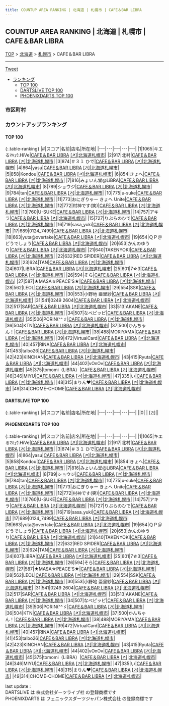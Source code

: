 ```yaml
---
title: COUNTUP AREA RANKING | 北海道 | 札幌市 | CAFE＆BAR LIBRA
---
```

## COUNTUP AREA RANKING | 北海道 | 札幌市 | CAFE＆BAR LIBRA

[TOP](/darts/rank/) > [北海道](/darts/rank/北海道/) > [札幌市](/darts/rank/北海道/札幌市/) > CAFE＆BAR LIBRA

___

<a href="https://twitter.com/share?ref_src=twsrc%5Etfw" data-text="COUNTUP AREA RANKING | 北海道札幌市CAFE＆BAR LIBRA" class="twitter-share-button" data-hashtags="DARTSLIVE,PHOENIXDARTS,darts,ダーツ" data-show-count="false">Tweet</a>

* [ランキング](#カウントアップランキング)
    * [TOP 100](#top-100)
    * [DARTSLIVE TOP 100](#dartslive-top-100)
    * [PHOENIXDARTS TOP 100](#phoenixdarts-top-100)

### 市区町村

<ul>

</ul>

### カウントアップランキング

#### TOP 100



{:.table-ranking}
|#|スコア|名前|店名|所在地|
|---|---|---|---|---|
|1|1065|<span class="rank-name-pd">キエるﾏｷｭｳ.HiVe</span>|<a href="/darts/rank/shops/45582.html">CAFE＆BAR LIBRA</a> <a href="https://vs.phoenixdarts.com/jp/shop/shopDetailInfo/s_45582?s_seq=45582">[↗]</a>|<a href="/darts/rank/北海道/札幌市">北海道札幌市</a>|
|2|917|<span class="rank-name-pd">北村</span>|<a href="/darts/rank/shops/45582.html">CAFE＆BAR LIBRA</a> <a href="https://vs.phoenixdarts.com/jp/shop/shopDetailInfo/s_45582?s_seq=45582">[↗]</a>|<a href="/darts/rank/北海道/札幌市">北海道札幌市</a>|
|3|874|<span class="rank-name-pd">＃３１ ひで</span>|<a href="/darts/rank/shops/45582.html">CAFE＆BAR LIBRA</a> <a href="https://vs.phoenixdarts.com/jp/shop/shopDetailInfo/s_45582?s_seq=45582">[↗]</a>|<a href="/darts/rank/北海道/札幌市">北海道札幌市</a>|
|4|864|<span class="rank-name-pd">yasu</span>|<a href="/darts/rank/shops/45582.html">CAFE＆BAR LIBRA</a> <a href="https://vs.phoenixdarts.com/jp/shop/shopDetailInfo/s_45582?s_seq=45582">[↗]</a>|<a href="/darts/rank/北海道/札幌市">北海道札幌市</a>|
|5|858|<span class="rank-name-pd">Kondou</span>|<a href="/darts/rank/shops/45582.html">CAFE＆BAR LIBRA</a> <a href="https://vs.phoenixdarts.com/jp/shop/shopDetailInfo/s_45582?s_seq=45582">[↗]</a>|<a href="/darts/rank/北海道/札幌市">北海道札幌市</a>|
|6|854|<span class="rank-name-pd">きょへ</span>|<a href="/darts/rank/shops/45582.html">CAFE＆BAR LIBRA</a> <a href="https://vs.phoenixdarts.com/jp/shop/shopDetailInfo/s_45582?s_seq=45582">[↗]</a>|<a href="/darts/rank/北海道/札幌市">北海道札幌市</a>|
|7|816|<span class="rank-name-pd">みょいん堂@LiBRA</span>|<a href="/darts/rank/shops/45582.html">CAFE＆BAR LIBRA</a> <a href="https://vs.phoenixdarts.com/jp/shop/shopDetailInfo/s_45582?s_seq=45582">[↗]</a>|<a href="/darts/rank/北海道/札幌市">北海道札幌市</a>|
|8|789|<span class="rank-name-pd">ショウジ</span>|<a href="/darts/rank/shops/45582.html">CAFE＆BAR LIBRA</a> <a href="https://vs.phoenixdarts.com/jp/shop/shopDetailInfo/s_45582?s_seq=45582">[↗]</a>|<a href="/darts/rank/北海道/札幌市">北海道札幌市</a>|
|9|784|<span class="rank-name-pd">tan</span>|<a href="/darts/rank/shops/45582.html">CAFE＆BAR LIBRA</a> <a href="https://vs.phoenixdarts.com/jp/shop/shopDetailInfo/s_45582?s_seq=45582">[↗]</a>|<a href="/darts/rank/北海道/札幌市">北海道札幌市</a>|
|10|775|<span class="rank-name-pd">u-suke</span>|<a href="/darts/rank/shops/45582.html">CAFE＆BAR LIBRA</a> <a href="https://vs.phoenixdarts.com/jp/shop/shopDetailInfo/s_45582?s_seq=45582">[↗]</a>|<a href="/darts/rank/北海道/札幌市">北海道札幌市</a>|
|11|773|<span class="rank-name-pd">おにぎりゃー きょへ Unite</span>|<a href="/darts/rank/shops/45582.html">CAFE＆BAR LIBRA</a> <a href="https://vs.phoenixdarts.com/jp/shop/shopDetailInfo/s_45582?s_seq=45582">[↗]</a>|<a href="/darts/rank/北海道/札幌市">北海道札幌市</a>|
|12|772|<span class="rank-name-pd">村神です(笑)</span>|<a href="/darts/rank/shops/45582.html">CAFE＆BAR LIBRA</a> <a href="https://vs.phoenixdarts.com/jp/shop/shopDetailInfo/s_45582?s_seq=45582">[↗]</a>|<a href="/darts/rank/北海道/札幌市">北海道札幌市</a>|
|13|760|<span class="rank-name-pd">U-SUKE</span>|<a href="/darts/rank/shops/45582.html">CAFE＆BAR LIBRA</a> <a href="https://vs.phoenixdarts.com/jp/shop/shopDetailInfo/s_45582?s_seq=45582">[↗]</a>|<a href="/darts/rank/北海道/札幌市">北海道札幌市</a>|
|14|757|<span class="rank-name-pd">アキラ</span>|<a href="/darts/rank/shops/45582.html">CAFE＆BAR LIBRA</a> <a href="https://vs.phoenixdarts.com/jp/shop/shopDetailInfo/s_45582?s_seq=45582">[↗]</a>|<a href="/darts/rank/北海道/札幌市">北海道札幌市</a>|
|15|727|<span class="rank-name-pd">りぶらのひで</span>|<a href="/darts/rank/shops/45582.html">CAFE＆BAR LIBRA</a> <a href="https://vs.phoenixdarts.com/jp/shop/shopDetailInfo/s_45582?s_seq=45582">[↗]</a>|<a href="/darts/rank/北海道/札幌市">北海道札幌市</a>|
|16|719|<span class="rank-name-pd">sasa_yuki</span>|<a href="/darts/rank/shops/45582.html">CAFE＆BAR LIBRA</a> <a href="https://vs.phoenixdarts.com/jp/shop/shopDetailInfo/s_45582?s_seq=45582">[↗]</a>|<a href="/darts/rank/北海道/札幌市">北海道札幌市</a>|
|17|689|<span class="rank-name-pd">0124_7499</span>|<a href="/darts/rank/shops/45582.html">CAFE＆BAR LIBRA</a> <a href="https://vs.phoenixdarts.com/jp/shop/shopDetailInfo/s_45582?s_seq=45582">[↗]</a>|<a href="/darts/rank/北海道/札幌市">北海道札幌市</a>|
|18|663|<span class="rank-name-pd">yuta@overtake</span>|<a href="/darts/rank/shops/45582.html">CAFE＆BAR LIBRA</a> <a href="https://vs.phoenixdarts.com/jp/shop/shopDetailInfo/s_45582?s_seq=45582">[↗]</a>|<a href="/darts/rank/北海道/札幌市">北海道札幌市</a>|
|19|654|<span class="rank-name-pd">ＱＰ＠どうでしょう</span>|<a href="/darts/rank/shops/45582.html">CAFE＆BAR LIBRA</a> <a href="https://vs.phoenixdarts.com/jp/shop/shopDetailInfo/s_45582?s_seq=45582">[↗]</a>|<a href="/darts/rank/北海道/札幌市">北海道札幌市</a>|
|20|653|<span class="rank-name-pd">かんのゆうり</span>|<a href="/darts/rank/shops/45582.html">CAFE＆BAR LIBRA</a> <a href="https://vs.phoenixdarts.com/jp/shop/shopDetailInfo/s_45582?s_seq=45582">[↗]</a>|<a href="/darts/rank/北海道/札幌市">北海道札幌市</a>|
|21|640|<span class="rank-name-pd">TAKENYOKI</span>|<a href="/darts/rank/shops/45582.html">CAFE＆BAR LIBRA</a> <a href="https://vs.phoenixdarts.com/jp/shop/shopDetailInfo/s_45582?s_seq=45582">[↗]</a>|<a href="/darts/rank/北海道/札幌市">北海道札幌市</a>|
|22|632|<span class="rank-name-pd">RED SPIDER</span>|<a href="/darts/rank/shops/45582.html">CAFE＆BAR LIBRA</a> <a href="https://vs.phoenixdarts.com/jp/shop/shopDetailInfo/s_45582?s_seq=45582">[↗]</a>|<a href="/darts/rank/北海道/札幌市">北海道札幌市</a>|
|23|624|<span class="rank-name-pd">TAN</span>|<a href="/darts/rank/shops/45582.html">CAFE＆BAR LIBRA</a> <a href="https://vs.phoenixdarts.com/jp/shop/shopDetailInfo/s_45582?s_seq=45582">[↗]</a>|<a href="/darts/rank/北海道/札幌市">北海道札幌市</a>|
|24|607|<span class="rank-name-pd">LiBRA</span>|<a href="/darts/rank/shops/45582.html">CAFE＆BAR LIBRA</a> <a href="https://vs.phoenixdarts.com/jp/shop/shopDetailInfo/s_45582?s_seq=45582">[↗]</a>|<a href="/darts/rank/北海道/札幌市">北海道札幌市</a>|
|25|601|<span class="rank-name-pd">7☆3</span>|<a href="/darts/rank/shops/45582.html">CAFE＆BAR LIBRA</a> <a href="https://vs.phoenixdarts.com/jp/shop/shopDetailInfo/s_45582?s_seq=45582">[↗]</a>|<a href="/darts/rank/北海道/札幌市">北海道札幌市</a>|
|26|594|<span class="rank-name-pd">そら</span>|<a href="/darts/rank/shops/45582.html">CAFE＆BAR LIBRA</a> <a href="https://vs.phoenixdarts.com/jp/shop/shopDetailInfo/s_45582?s_seq=45582">[↗]</a>|<a href="/darts/rank/北海道/札幌市">北海道札幌市</a>|
|27|587|<span class="rank-name-pd">★MASA☆PEACE&#x27;S★</span>|<a href="/darts/rank/shops/45582.html">CAFE＆BAR LIBRA</a> <a href="https://vs.phoenixdarts.com/jp/shop/shopDetailInfo/s_45582?s_seq=45582">[↗]</a>|<a href="/darts/rank/北海道/札幌市">北海道札幌市</a>|
|28|562|<span class="rank-name-pd">LEOL</span>|<a href="/darts/rank/shops/45582.html">CAFE＆BAR LIBRA</a> <a href="https://vs.phoenixdarts.com/jp/shop/shopDetailInfo/s_45582?s_seq=45582">[↗]</a>|<a href="/darts/rank/北海道/札幌市">北海道札幌市</a>|
|29|554|<span class="rank-name-pd">SSK</span>|<a href="/darts/rank/shops/45582.html">CAFE＆BAR LIBRA</a> <a href="https://vs.phoenixdarts.com/jp/shop/shopDetailInfo/s_45582?s_seq=45582">[↗]</a>|<a href="/darts/rank/北海道/札幌市">北海道札幌市</a>|
|30|553|<span class="rank-name-pd"><span class="pro-icon-pd"></span>小野地 亜里紗</span>|<a href="/darts/rank/shops/45582.html">CAFE＆BAR LIBRA</a> <a href="https://vs.phoenixdarts.com/jp/shop/shopDetailInfo/s_45582?s_seq=45582">[↗]</a>|<a href="/darts/rank/北海道/札幌市">北海道札幌市</a>|
|31|541|<span class="rank-name-pd">0249 2604</span>|<a href="/darts/rank/shops/45582.html">CAFE＆BAR LIBRA</a> <a href="https://vs.phoenixdarts.com/jp/shop/shopDetailInfo/s_45582?s_seq=45582">[↗]</a>|<a href="/darts/rank/北海道/札幌市">北海道札幌市</a>|
|32|517|<span class="rank-name-pd">SAR</span>|<a href="/darts/rank/shops/45582.html">CAFE＆BAR LIBRA</a> <a href="https://vs.phoenixdarts.com/jp/shop/shopDetailInfo/s_45582?s_seq=45582">[↗]</a>|<a href="/darts/rank/北海道/札幌市">北海道札幌市</a>|
|33|513|<span class="rank-name-pd">AKANE</span>|<a href="/darts/rank/shops/45582.html">CAFE＆BAR LIBRA</a> <a href="https://vs.phoenixdarts.com/jp/shop/shopDetailInfo/s_45582?s_seq=45582">[↗]</a>|<a href="/darts/rank/北海道/札幌市">北海道札幌市</a>|
|34|507|<span class="rank-name-pd">なべピッピ</span>|<a href="/darts/rank/shops/45582.html">CAFE＆BAR LIBRA</a> <a href="https://vs.phoenixdarts.com/jp/shop/shopDetailInfo/s_45582?s_seq=45582">[↗]</a>|<a href="/darts/rank/北海道/札幌市">北海道札幌市</a>|
|35|506|<span class="rank-name-pd">PORIN(^^ゞ</span>|<a href="/darts/rank/shops/45582.html">CAFE＆BAR LIBRA</a> <a href="https://vs.phoenixdarts.com/jp/shop/shopDetailInfo/s_45582?s_seq=45582">[↗]</a>|<a href="/darts/rank/北海道/札幌市">北海道札幌市</a>|
|36|504|<span class="rank-name-pd">KTN</span>|<a href="/darts/rank/shops/45582.html">CAFE＆BAR LIBRA</a> <a href="https://vs.phoenixdarts.com/jp/shop/shopDetailInfo/s_45582?s_seq=45582">[↗]</a>|<a href="/darts/rank/北海道/札幌市">北海道札幌市</a>|
|37|500|<span class="rank-name-pd">かんちゃん！</span>|<a href="/darts/rank/shops/45582.html">CAFE＆BAR LIBRA</a> <a href="https://vs.phoenixdarts.com/jp/shop/shopDetailInfo/s_45582?s_seq=45582">[↗]</a>|<a href="/darts/rank/北海道/札幌市">北海道札幌市</a>|
|38|488|<span class="rank-name-pd">MORIYAMA</span>|<a href="/darts/rank/shops/45582.html">CAFE＆BAR LIBRA</a> <a href="https://vs.phoenixdarts.com/jp/shop/shopDetailInfo/s_45582?s_seq=45582">[↗]</a>|<a href="/darts/rank/北海道/札幌市">北海道札幌市</a>|
|39|472|<span class="rank-name-pd">VirtualCard</span>|<a href="/darts/rank/shops/45582.html">CAFE＆BAR LIBRA</a> <a href="https://vs.phoenixdarts.com/jp/shop/shopDetailInfo/s_45582?s_seq=45582">[↗]</a>|<a href="/darts/rank/北海道/札幌市">北海道札幌市</a>|
|40|457|<span class="rank-name-pd">RINA</span>|<a href="/darts/rank/shops/45582.html">CAFE＆BAR LIBRA</a> <a href="https://vs.phoenixdarts.com/jp/shop/shopDetailInfo/s_45582?s_seq=45582">[↗]</a>|<a href="/darts/rank/北海道/札幌市">北海道札幌市</a>|
|41|453|<span class="rank-name-pd">talbo26</span>|<a href="/darts/rank/shops/45582.html">CAFE＆BAR LIBRA</a> <a href="https://vs.phoenixdarts.com/jp/shop/shopDetailInfo/s_45582?s_seq=45582">[↗]</a>|<a href="/darts/rank/北海道/札幌市">北海道札幌市</a>|
|42|423|<span class="rank-name-pd">KINCHAN</span>|<a href="/darts/rank/shops/45582.html">CAFE＆BAR LIBRA</a> <a href="https://vs.phoenixdarts.com/jp/shop/shopDetailInfo/s_45582?s_seq=45582">[↗]</a>|<a href="/darts/rank/北海道/札幌市">北海道札幌市</a>|
|43|415|<span class="rank-name-pd">Ryuta</span>|<a href="/darts/rank/shops/45582.html">CAFE＆BAR LIBRA</a> <a href="https://vs.phoenixdarts.com/jp/shop/shopDetailInfo/s_45582?s_seq=45582">[↗]</a>|<a href="/darts/rank/北海道/札幌市">北海道札幌市</a>|
|44|402|<span class="rank-name-pd">vOnOv</span>|<a href="/darts/rank/shops/45582.html">CAFE＆BAR LIBRA</a> <a href="https://vs.phoenixdarts.com/jp/shop/shopDetailInfo/s_45582?s_seq=45582">[↗]</a>|<a href="/darts/rank/北海道/札幌市">北海道札幌市</a>|
|45|375|<span class="rank-name-pd">tomomi（LiBRA）</span>|<a href="/darts/rank/shops/45582.html">CAFE＆BAR LIBRA</a> <a href="https://vs.phoenixdarts.com/jp/shop/shopDetailInfo/s_45582?s_seq=45582">[↗]</a>|<a href="/darts/rank/北海道/札幌市">北海道札幌市</a>|
|46|346|<span class="rank-name-pd">MIYU</span>|<a href="/darts/rank/shops/45582.html">CAFE＆BAR LIBRA</a> <a href="https://vs.phoenixdarts.com/jp/shop/shopDetailInfo/s_45582?s_seq=45582">[↗]</a>|<a href="/darts/rank/北海道/札幌市">北海道札幌市</a>|
|47|335|<span class="rank-name-pd">い</span>|<a href="/darts/rank/shops/45582.html">CAFE＆BAR LIBRA</a> <a href="https://vs.phoenixdarts.com/jp/shop/shopDetailInfo/s_45582?s_seq=45582">[↗]</a>|<a href="/darts/rank/北海道/札幌市">北海道札幌市</a>|
|48|315|<span class="rank-name-pd">まりん♥️</span>|<a href="/darts/rank/shops/45582.html">CAFE＆BAR LIBRA</a> <a href="https://vs.phoenixdarts.com/jp/shop/shopDetailInfo/s_45582?s_seq=45582">[↗]</a>|<a href="/darts/rank/北海道/札幌市">北海道札幌市</a>|
|49|314|<span class="rank-name-pd">CHOME-CHOME</span>|<a href="/darts/rank/shops/45582.html">CAFE＆BAR LIBRA</a> <a href="https://vs.phoenixdarts.com/jp/shop/shopDetailInfo/s_45582?s_seq=45582">[↗]</a>|<a href="/darts/rank/北海道/札幌市">北海道札幌市</a>|


#### DARTSLIVE TOP 100



{:.table-ranking}
|#|スコア|名前|店名|所在地|
|---|---|---|---|---|
||0|<span class="rank-name-dl"> </span>|<a href="/darts/rank/shops/.html"></a> <a href="">[↗]</a>|<a href="/darts/rank//"></a>|


#### PHOENIXDARTS TOP 100



{:.table-ranking}
|#|スコア|名前|店名|所在地|
|---|---|---|---|---|
|1|1065|<span class="rank-name-pd">キエるﾏｷｭｳ.HiVe</span>|<a href="/darts/rank/shops/45582.html">CAFE＆BAR LIBRA</a> <a href="https://vs.phoenixdarts.com/jp/shop/shopDetailInfo/s_45582?s_seq=45582">[↗]</a>|<a href="/darts/rank/北海道/札幌市">北海道札幌市</a>|
|2|917|<span class="rank-name-pd">北村</span>|<a href="/darts/rank/shops/45582.html">CAFE＆BAR LIBRA</a> <a href="https://vs.phoenixdarts.com/jp/shop/shopDetailInfo/s_45582?s_seq=45582">[↗]</a>|<a href="/darts/rank/北海道/札幌市">北海道札幌市</a>|
|3|874|<span class="rank-name-pd">＃３１ ひで</span>|<a href="/darts/rank/shops/45582.html">CAFE＆BAR LIBRA</a> <a href="https://vs.phoenixdarts.com/jp/shop/shopDetailInfo/s_45582?s_seq=45582">[↗]</a>|<a href="/darts/rank/北海道/札幌市">北海道札幌市</a>|
|4|864|<span class="rank-name-pd">yasu</span>|<a href="/darts/rank/shops/45582.html">CAFE＆BAR LIBRA</a> <a href="https://vs.phoenixdarts.com/jp/shop/shopDetailInfo/s_45582?s_seq=45582">[↗]</a>|<a href="/darts/rank/北海道/札幌市">北海道札幌市</a>|
|5|858|<span class="rank-name-pd">Kondou</span>|<a href="/darts/rank/shops/45582.html">CAFE＆BAR LIBRA</a> <a href="https://vs.phoenixdarts.com/jp/shop/shopDetailInfo/s_45582?s_seq=45582">[↗]</a>|<a href="/darts/rank/北海道/札幌市">北海道札幌市</a>|
|6|854|<span class="rank-name-pd">きょへ</span>|<a href="/darts/rank/shops/45582.html">CAFE＆BAR LIBRA</a> <a href="https://vs.phoenixdarts.com/jp/shop/shopDetailInfo/s_45582?s_seq=45582">[↗]</a>|<a href="/darts/rank/北海道/札幌市">北海道札幌市</a>|
|7|816|<span class="rank-name-pd">みょいん堂@LiBRA</span>|<a href="/darts/rank/shops/45582.html">CAFE＆BAR LIBRA</a> <a href="https://vs.phoenixdarts.com/jp/shop/shopDetailInfo/s_45582?s_seq=45582">[↗]</a>|<a href="/darts/rank/北海道/札幌市">北海道札幌市</a>|
|8|789|<span class="rank-name-pd">ショウジ</span>|<a href="/darts/rank/shops/45582.html">CAFE＆BAR LIBRA</a> <a href="https://vs.phoenixdarts.com/jp/shop/shopDetailInfo/s_45582?s_seq=45582">[↗]</a>|<a href="/darts/rank/北海道/札幌市">北海道札幌市</a>|
|9|784|<span class="rank-name-pd">tan</span>|<a href="/darts/rank/shops/45582.html">CAFE＆BAR LIBRA</a> <a href="https://vs.phoenixdarts.com/jp/shop/shopDetailInfo/s_45582?s_seq=45582">[↗]</a>|<a href="/darts/rank/北海道/札幌市">北海道札幌市</a>|
|10|775|<span class="rank-name-pd">u-suke</span>|<a href="/darts/rank/shops/45582.html">CAFE＆BAR LIBRA</a> <a href="https://vs.phoenixdarts.com/jp/shop/shopDetailInfo/s_45582?s_seq=45582">[↗]</a>|<a href="/darts/rank/北海道/札幌市">北海道札幌市</a>|
|11|773|<span class="rank-name-pd">おにぎりゃー きょへ Unite</span>|<a href="/darts/rank/shops/45582.html">CAFE＆BAR LIBRA</a> <a href="https://vs.phoenixdarts.com/jp/shop/shopDetailInfo/s_45582?s_seq=45582">[↗]</a>|<a href="/darts/rank/北海道/札幌市">北海道札幌市</a>|
|12|772|<span class="rank-name-pd">村神です(笑)</span>|<a href="/darts/rank/shops/45582.html">CAFE＆BAR LIBRA</a> <a href="https://vs.phoenixdarts.com/jp/shop/shopDetailInfo/s_45582?s_seq=45582">[↗]</a>|<a href="/darts/rank/北海道/札幌市">北海道札幌市</a>|
|13|760|<span class="rank-name-pd">U-SUKE</span>|<a href="/darts/rank/shops/45582.html">CAFE＆BAR LIBRA</a> <a href="https://vs.phoenixdarts.com/jp/shop/shopDetailInfo/s_45582?s_seq=45582">[↗]</a>|<a href="/darts/rank/北海道/札幌市">北海道札幌市</a>|
|14|757|<span class="rank-name-pd">アキラ</span>|<a href="/darts/rank/shops/45582.html">CAFE＆BAR LIBRA</a> <a href="https://vs.phoenixdarts.com/jp/shop/shopDetailInfo/s_45582?s_seq=45582">[↗]</a>|<a href="/darts/rank/北海道/札幌市">北海道札幌市</a>|
|15|727|<span class="rank-name-pd">りぶらのひで</span>|<a href="/darts/rank/shops/45582.html">CAFE＆BAR LIBRA</a> <a href="https://vs.phoenixdarts.com/jp/shop/shopDetailInfo/s_45582?s_seq=45582">[↗]</a>|<a href="/darts/rank/北海道/札幌市">北海道札幌市</a>|
|16|719|<span class="rank-name-pd">sasa_yuki</span>|<a href="/darts/rank/shops/45582.html">CAFE＆BAR LIBRA</a> <a href="https://vs.phoenixdarts.com/jp/shop/shopDetailInfo/s_45582?s_seq=45582">[↗]</a>|<a href="/darts/rank/北海道/札幌市">北海道札幌市</a>|
|17|689|<span class="rank-name-pd">0124_7499</span>|<a href="/darts/rank/shops/45582.html">CAFE＆BAR LIBRA</a> <a href="https://vs.phoenixdarts.com/jp/shop/shopDetailInfo/s_45582?s_seq=45582">[↗]</a>|<a href="/darts/rank/北海道/札幌市">北海道札幌市</a>|
|18|663|<span class="rank-name-pd">yuta@overtake</span>|<a href="/darts/rank/shops/45582.html">CAFE＆BAR LIBRA</a> <a href="https://vs.phoenixdarts.com/jp/shop/shopDetailInfo/s_45582?s_seq=45582">[↗]</a>|<a href="/darts/rank/北海道/札幌市">北海道札幌市</a>|
|19|654|<span class="rank-name-pd">ＱＰ＠どうでしょう</span>|<a href="/darts/rank/shops/45582.html">CAFE＆BAR LIBRA</a> <a href="https://vs.phoenixdarts.com/jp/shop/shopDetailInfo/s_45582?s_seq=45582">[↗]</a>|<a href="/darts/rank/北海道/札幌市">北海道札幌市</a>|
|20|653|<span class="rank-name-pd">かんのゆうり</span>|<a href="/darts/rank/shops/45582.html">CAFE＆BAR LIBRA</a> <a href="https://vs.phoenixdarts.com/jp/shop/shopDetailInfo/s_45582?s_seq=45582">[↗]</a>|<a href="/darts/rank/北海道/札幌市">北海道札幌市</a>|
|21|640|<span class="rank-name-pd">TAKENYOKI</span>|<a href="/darts/rank/shops/45582.html">CAFE＆BAR LIBRA</a> <a href="https://vs.phoenixdarts.com/jp/shop/shopDetailInfo/s_45582?s_seq=45582">[↗]</a>|<a href="/darts/rank/北海道/札幌市">北海道札幌市</a>|
|22|632|<span class="rank-name-pd">RED SPIDER</span>|<a href="/darts/rank/shops/45582.html">CAFE＆BAR LIBRA</a> <a href="https://vs.phoenixdarts.com/jp/shop/shopDetailInfo/s_45582?s_seq=45582">[↗]</a>|<a href="/darts/rank/北海道/札幌市">北海道札幌市</a>|
|23|624|<span class="rank-name-pd">TAN</span>|<a href="/darts/rank/shops/45582.html">CAFE＆BAR LIBRA</a> <a href="https://vs.phoenixdarts.com/jp/shop/shopDetailInfo/s_45582?s_seq=45582">[↗]</a>|<a href="/darts/rank/北海道/札幌市">北海道札幌市</a>|
|24|607|<span class="rank-name-pd">LiBRA</span>|<a href="/darts/rank/shops/45582.html">CAFE＆BAR LIBRA</a> <a href="https://vs.phoenixdarts.com/jp/shop/shopDetailInfo/s_45582?s_seq=45582">[↗]</a>|<a href="/darts/rank/北海道/札幌市">北海道札幌市</a>|
|25|601|<span class="rank-name-pd">7☆3</span>|<a href="/darts/rank/shops/45582.html">CAFE＆BAR LIBRA</a> <a href="https://vs.phoenixdarts.com/jp/shop/shopDetailInfo/s_45582?s_seq=45582">[↗]</a>|<a href="/darts/rank/北海道/札幌市">北海道札幌市</a>|
|26|594|<span class="rank-name-pd">そら</span>|<a href="/darts/rank/shops/45582.html">CAFE＆BAR LIBRA</a> <a href="https://vs.phoenixdarts.com/jp/shop/shopDetailInfo/s_45582?s_seq=45582">[↗]</a>|<a href="/darts/rank/北海道/札幌市">北海道札幌市</a>|
|27|587|<span class="rank-name-pd">★MASA☆PEACE&#x27;S★</span>|<a href="/darts/rank/shops/45582.html">CAFE＆BAR LIBRA</a> <a href="https://vs.phoenixdarts.com/jp/shop/shopDetailInfo/s_45582?s_seq=45582">[↗]</a>|<a href="/darts/rank/北海道/札幌市">北海道札幌市</a>|
|28|562|<span class="rank-name-pd">LEOL</span>|<a href="/darts/rank/shops/45582.html">CAFE＆BAR LIBRA</a> <a href="https://vs.phoenixdarts.com/jp/shop/shopDetailInfo/s_45582?s_seq=45582">[↗]</a>|<a href="/darts/rank/北海道/札幌市">北海道札幌市</a>|
|29|554|<span class="rank-name-pd">SSK</span>|<a href="/darts/rank/shops/45582.html">CAFE＆BAR LIBRA</a> <a href="https://vs.phoenixdarts.com/jp/shop/shopDetailInfo/s_45582?s_seq=45582">[↗]</a>|<a href="/darts/rank/北海道/札幌市">北海道札幌市</a>|
|30|553|<span class="rank-name-pd"><span class="pro-icon-pd"></span>小野地 亜里紗</span>|<a href="/darts/rank/shops/45582.html">CAFE＆BAR LIBRA</a> <a href="https://vs.phoenixdarts.com/jp/shop/shopDetailInfo/s_45582?s_seq=45582">[↗]</a>|<a href="/darts/rank/北海道/札幌市">北海道札幌市</a>|
|31|541|<span class="rank-name-pd">0249 2604</span>|<a href="/darts/rank/shops/45582.html">CAFE＆BAR LIBRA</a> <a href="https://vs.phoenixdarts.com/jp/shop/shopDetailInfo/s_45582?s_seq=45582">[↗]</a>|<a href="/darts/rank/北海道/札幌市">北海道札幌市</a>|
|32|517|<span class="rank-name-pd">SAR</span>|<a href="/darts/rank/shops/45582.html">CAFE＆BAR LIBRA</a> <a href="https://vs.phoenixdarts.com/jp/shop/shopDetailInfo/s_45582?s_seq=45582">[↗]</a>|<a href="/darts/rank/北海道/札幌市">北海道札幌市</a>|
|33|513|<span class="rank-name-pd">AKANE</span>|<a href="/darts/rank/shops/45582.html">CAFE＆BAR LIBRA</a> <a href="https://vs.phoenixdarts.com/jp/shop/shopDetailInfo/s_45582?s_seq=45582">[↗]</a>|<a href="/darts/rank/北海道/札幌市">北海道札幌市</a>|
|34|507|<span class="rank-name-pd">なべピッピ</span>|<a href="/darts/rank/shops/45582.html">CAFE＆BAR LIBRA</a> <a href="https://vs.phoenixdarts.com/jp/shop/shopDetailInfo/s_45582?s_seq=45582">[↗]</a>|<a href="/darts/rank/北海道/札幌市">北海道札幌市</a>|
|35|506|<span class="rank-name-pd">PORIN(^^ゞ</span>|<a href="/darts/rank/shops/45582.html">CAFE＆BAR LIBRA</a> <a href="https://vs.phoenixdarts.com/jp/shop/shopDetailInfo/s_45582?s_seq=45582">[↗]</a>|<a href="/darts/rank/北海道/札幌市">北海道札幌市</a>|
|36|504|<span class="rank-name-pd">KTN</span>|<a href="/darts/rank/shops/45582.html">CAFE＆BAR LIBRA</a> <a href="https://vs.phoenixdarts.com/jp/shop/shopDetailInfo/s_45582?s_seq=45582">[↗]</a>|<a href="/darts/rank/北海道/札幌市">北海道札幌市</a>|
|37|500|<span class="rank-name-pd">かんちゃん！</span>|<a href="/darts/rank/shops/45582.html">CAFE＆BAR LIBRA</a> <a href="https://vs.phoenixdarts.com/jp/shop/shopDetailInfo/s_45582?s_seq=45582">[↗]</a>|<a href="/darts/rank/北海道/札幌市">北海道札幌市</a>|
|38|488|<span class="rank-name-pd">MORIYAMA</span>|<a href="/darts/rank/shops/45582.html">CAFE＆BAR LIBRA</a> <a href="https://vs.phoenixdarts.com/jp/shop/shopDetailInfo/s_45582?s_seq=45582">[↗]</a>|<a href="/darts/rank/北海道/札幌市">北海道札幌市</a>|
|39|472|<span class="rank-name-pd">VirtualCard</span>|<a href="/darts/rank/shops/45582.html">CAFE＆BAR LIBRA</a> <a href="https://vs.phoenixdarts.com/jp/shop/shopDetailInfo/s_45582?s_seq=45582">[↗]</a>|<a href="/darts/rank/北海道/札幌市">北海道札幌市</a>|
|40|457|<span class="rank-name-pd">RINA</span>|<a href="/darts/rank/shops/45582.html">CAFE＆BAR LIBRA</a> <a href="https://vs.phoenixdarts.com/jp/shop/shopDetailInfo/s_45582?s_seq=45582">[↗]</a>|<a href="/darts/rank/北海道/札幌市">北海道札幌市</a>|
|41|453|<span class="rank-name-pd">talbo26</span>|<a href="/darts/rank/shops/45582.html">CAFE＆BAR LIBRA</a> <a href="https://vs.phoenixdarts.com/jp/shop/shopDetailInfo/s_45582?s_seq=45582">[↗]</a>|<a href="/darts/rank/北海道/札幌市">北海道札幌市</a>|
|42|423|<span class="rank-name-pd">KINCHAN</span>|<a href="/darts/rank/shops/45582.html">CAFE＆BAR LIBRA</a> <a href="https://vs.phoenixdarts.com/jp/shop/shopDetailInfo/s_45582?s_seq=45582">[↗]</a>|<a href="/darts/rank/北海道/札幌市">北海道札幌市</a>|
|43|415|<span class="rank-name-pd">Ryuta</span>|<a href="/darts/rank/shops/45582.html">CAFE＆BAR LIBRA</a> <a href="https://vs.phoenixdarts.com/jp/shop/shopDetailInfo/s_45582?s_seq=45582">[↗]</a>|<a href="/darts/rank/北海道/札幌市">北海道札幌市</a>|
|44|402|<span class="rank-name-pd">vOnOv</span>|<a href="/darts/rank/shops/45582.html">CAFE＆BAR LIBRA</a> <a href="https://vs.phoenixdarts.com/jp/shop/shopDetailInfo/s_45582?s_seq=45582">[↗]</a>|<a href="/darts/rank/北海道/札幌市">北海道札幌市</a>|
|45|375|<span class="rank-name-pd">tomomi（LiBRA）</span>|<a href="/darts/rank/shops/45582.html">CAFE＆BAR LIBRA</a> <a href="https://vs.phoenixdarts.com/jp/shop/shopDetailInfo/s_45582?s_seq=45582">[↗]</a>|<a href="/darts/rank/北海道/札幌市">北海道札幌市</a>|
|46|346|<span class="rank-name-pd">MIYU</span>|<a href="/darts/rank/shops/45582.html">CAFE＆BAR LIBRA</a> <a href="https://vs.phoenixdarts.com/jp/shop/shopDetailInfo/s_45582?s_seq=45582">[↗]</a>|<a href="/darts/rank/北海道/札幌市">北海道札幌市</a>|
|47|335|<span class="rank-name-pd">い</span>|<a href="/darts/rank/shops/45582.html">CAFE＆BAR LIBRA</a> <a href="https://vs.phoenixdarts.com/jp/shop/shopDetailInfo/s_45582?s_seq=45582">[↗]</a>|<a href="/darts/rank/北海道/札幌市">北海道札幌市</a>|
|48|315|<span class="rank-name-pd">まりん♥️</span>|<a href="/darts/rank/shops/45582.html">CAFE＆BAR LIBRA</a> <a href="https://vs.phoenixdarts.com/jp/shop/shopDetailInfo/s_45582?s_seq=45582">[↗]</a>|<a href="/darts/rank/北海道/札幌市">北海道札幌市</a>|
|49|314|<span class="rank-name-pd">CHOME-CHOME</span>|<a href="/darts/rank/shops/45582.html">CAFE＆BAR LIBRA</a> <a href="https://vs.phoenixdarts.com/jp/shop/shopDetailInfo/s_45582?s_seq=45582">[↗]</a>|<a href="/darts/rank/北海道/札幌市">北海道札幌市</a>|


<div class="footer border-top border-gray-light mt-5 pt-3 text-right text-gray">
    last update : <span style="font-weight: italic" id="foot_last_modified"></span><br />
    DARTSLIVE は 株式会社ダーツライブ社 の登録商標です<br />
    PHOENIXDARTS は フェニックスダーツジャパン株式会社 の登録商標です<br />
</div>

<script src="https://cdnjs.cloudflare.com/ajax/libs/jquery.tablesorter/2.31.3/js/jquery.tablesorter.min.js" integrity="sha512-qzgd5cYSZcosqpzpn7zF2ZId8f/8CHmFKZ8j7mU4OUXTNRd5g+ZHBPsgKEwoqxCtdQvExE5LprwwPAgoicguNg==" crossorigin="anonymous" referrerpolicy="no-referrer"></script>
<link rel="stylesheet" href="https://cdnjs.cloudflare.com/ajax/libs/jquery.tablesorter/2.31.3/css/theme.default.min.css" integrity="sha512-wghhOJkjQX0Lh3NSWvNKeZ0ZpNn+SPVXX1Qyc9OCaogADktxrBiBdKGDoqVUOyhStvMBmJQ8ZdMHiR3wuEq8+w==" crossorigin="anonymous" referrerpolicy="no-referrer" />
<script>
$(function() {
    $(".table-ranking").tablesorter({sortList:[[0, 0]]});
    $("#foot_last_modified").text(formatDate(new Date(document.lastModified), 'yyyy-MM-dd HH:mm:ss'));
});
</script>

<script async src="https://platform.twitter.com/widgets.js" charset="utf-8"></script>